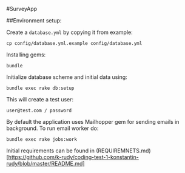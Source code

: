 #SurveyApp

##Environment setup:

Create a `database.yml` by copying it from example:

```shell
cp config/database.yml.example config/database.yml
```

Installing gems:
```shell
bundle
```

Initialize database scheme and initial data using:
```shell
bundle exec rake db:setup
```

This will create a test user:
```shell
user@test.com / password
```

By default the application uses Mailhopper gem for sending emails in background.
To run email worker do:
```shell
bundle exec rake jobs:work
```


Initial requirements can be found in (REQUIREMNETS.md)[https://github.com/k-rudy/coding-test-1-konstantin-rudy/blob/master/README.md]
